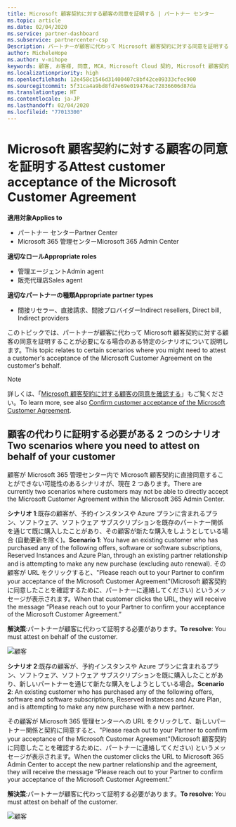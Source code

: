 ```yaml
---
title: Microsoft 顧客契約に対する顧客の同意を証明する | パートナー センター
ms.topic: article
ms.date: 02/04/2020
ms.service: partner-dashboard
ms.subservice: partnercenter-csp
Description: パートナーが顧客に代わって Microsoft 顧客契約に対する同意を証明することが必要になる場合のあるシナリオについて説明します。
author: MicheleHope
ms.author: v-mihope
keywords: 顧客, お客様, 同意, MCA, Microsoft Cloud 契約, Microsoft 顧客契約, 顧客契約テンプレート, 同意の証明
ms.localizationpriority: high
ms.openlocfilehash: 12e458c1546d31400407c8bf42ce09333cfec900
ms.sourcegitcommit: 5f31ca4a9bd8fd7e69e019476ac72836606d87da
ms.translationtype: HT
ms.contentlocale: ja-JP
ms.lasthandoff: 02/04/2020
ms.locfileid: "77013300"
---
```

# <a name="attest-customer-acceptance-of-the-microsoft-customer-agreement"></a><span data-ttu-id="018d8-104">Microsoft 顧客契約に対する顧客の同意を証明する</span><span class="sxs-lookup"><span data-stu-id="018d8-104">Attest customer acceptance of the Microsoft Customer Agreement</span></span>

<span data-ttu-id="018d8-105">**適用対象**</span><span class="sxs-lookup"><span data-stu-id="018d8-105">**Applies to**</span></span>

- <span data-ttu-id="018d8-106">パートナー センター</span><span class="sxs-lookup"><span data-stu-id="018d8-106">Partner Center</span></span>
- <span data-ttu-id="018d8-107">Microsoft 365 管理センター</span><span class="sxs-lookup"><span data-stu-id="018d8-107">Microsoft 365 Admin Center</span></span>

<span data-ttu-id="018d8-108">**適切なロール**</span><span class="sxs-lookup"><span data-stu-id="018d8-108">**Appropriate roles**</span></span>

- <span data-ttu-id="018d8-109">管理エージェント</span><span class="sxs-lookup"><span data-stu-id="018d8-109">Admin agent</span></span>
- <span data-ttu-id="018d8-110">販売代理店</span><span class="sxs-lookup"><span data-stu-id="018d8-110">Sales agent</span></span>

<span data-ttu-id="018d8-111">**適切なパートナーの種類**</span><span class="sxs-lookup"><span data-stu-id="018d8-111">**Appropriate partner types**</span></span>

- <span data-ttu-id="018d8-112">間接リセラー、直接請求、間接プロバイダー</span><span class="sxs-lookup"><span data-stu-id="018d8-112">Indirect resellers, Direct bill, Indirect providers</span></span>

<span data-ttu-id="018d8-113">このトピックでは、パートナーが顧客に代わって Microsoft 顧客契約に対する顧客の同意を証明することが必要になる場合のある特定のシナリオについて説明します。</span><span class="sxs-lookup"><span data-stu-id="018d8-113">This topic relates to certain scenarios where you might need to attest a customer's acceptance of the Microsoft Customer Agreement on the customer's behalf.</span></span>

>[!NOTE]
><span data-ttu-id="018d8-114">詳しくは、「[Microsoft 顧客契約に対する顧客の同意を確認する](confirm-customer-agreement.md)」もご覧ください。</span><span class="sxs-lookup"><span data-stu-id="018d8-114">To learn more, see also [Confirm customer acceptance of the Microsoft Customer Agreement](confirm-customer-agreement.md).</span></span>

## <a name="two-scenarios-where-you-need-to-attest-on-behalf-of-your-customer"></a><span data-ttu-id="018d8-115">顧客の代わりに証明する必要がある 2 つのシナリオ</span><span class="sxs-lookup"><span data-stu-id="018d8-115">Two scenarios where you need to attest on behalf of your customer</span></span>

<span data-ttu-id="018d8-116">顧客が Microsoft 365 管理センター内で Microsoft 顧客契約に直接同意することができない可能性のあるシナリオが、現在 2 つあります。</span><span class="sxs-lookup"><span data-stu-id="018d8-116">There are currently two scenarios where customers may not be able to directly accept the Microsoft Customer Agreement within the Microsoft 365 Admin Center.</span></span>

<span data-ttu-id="018d8-117">**シナリオ 1**:既存の顧客が、予約インスタンスや Azure プランに含まれるプラン、ソフトウェア、ソフトウェア サブスクリプションを既存のパートナー関係を通じて既に購入したことがあり、その顧客が新たな購入をしようとしている場合 (自動更新を除く)。</span><span class="sxs-lookup"><span data-stu-id="018d8-117">**Scenario 1**: You have an existing customer who has purchased any of the following offers, software or software subscriptions, Reserved Instances and Azure Plan, through an existing partner relationship and is attempting to make any new purchase (excluding auto renewal).</span></span> <span data-ttu-id="018d8-118">その顧客が URL をクリックすると、"Please reach out to your Partner to confirm your acceptance of the Microsoft Customer Agreement"(Microsoft 顧客契約に同意したことを確認するために、パートナーに連絡してください) というメッセージが表示されます。</span><span class="sxs-lookup"><span data-stu-id="018d8-118">When that customer clicks the URL, they will receive the message “Please reach out to your Partner to confirm your acceptance of the Microsoft Customer Agreement.”</span></span>  

<span data-ttu-id="018d8-119">**解決策**:パートナーが顧客に代わって証明する必要があります。</span><span class="sxs-lookup"><span data-stu-id="018d8-119">**To resolve**: You must attest on behalf of the customer.</span></span>

![顧客](images/mca/accept-scenario-1.png)

<span data-ttu-id="018d8-121">**シナリオ 2**:既存の顧客が、予約インスタンスや Azure プランに含まれるプラン、ソフトウェア、ソフトウェア サブスクリプションを既に購入したことがあり、新しいパートナーを通じて新たな購入をしようとしている場合。</span><span class="sxs-lookup"><span data-stu-id="018d8-121">**Scenario 2**: An existing customer who has purchased any of the following offers, software and software subscriptions, Reserved Instances and Azure Plan, and is attempting to make any new purchase with a new partner.</span></span> 

<span data-ttu-id="018d8-122">その顧客が Microsoft 365 管理センターへの URL をクリックして、新しいパートナー関係と契約に同意すると、"Please reach out to your Partner to confirm your acceptance of the Microsoft Customer Agreement"(Microsoft 顧客契約に同意したことを確認するために、パートナーに連絡してください) というメッセージが表示されます。</span><span class="sxs-lookup"><span data-stu-id="018d8-122">When the customer clicks the URL to Microsoft 365 Admin Center to accept the new partner relationship and the agreement, they will receive the message “Please reach out to your Partner to confirm your acceptance of the Microsoft Customer Agreement.”</span></span>  

<span data-ttu-id="018d8-123">**解決策**:パートナーが顧客に代わって証明する必要があります。</span><span class="sxs-lookup"><span data-stu-id="018d8-123">**To resolve**: You must attest on behalf of the customer.</span></span>  

![顧客](images/mca/accept-scenario-2.png)